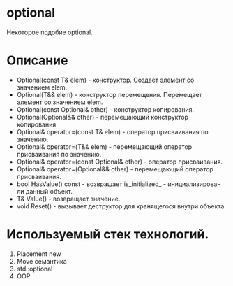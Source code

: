 # optional
Некоторое подобие optional.

# Описание
+ Optional(const T& elem) - конструктор. Создает элемент со значением elem.  
+ Optional(T&& elem) - конструктор перемещения. Перемещает элемент со значением elem.  
+ Optional(const Optional& other) - конструктор копирования.  
+ Optional(Optional&& other) - перемещающий конструктор копирования.   
+ Optional& operator=(const T& elem) - оператор присваивания по значению.  
+ Optional& operator=(T&& elem) - перемещающий оператор присваивания по значению. 
+ Optional& operator=(const Optional& other) - оператор присваивания.  
+ Optional& operator=(Optional&& other) - перемещающий оператор присваивания.  
+ bool HasValue() const - возвращает is_initialized_ - инициализирован ли данный объект.  
+ T& Value() - возвращает значение.  
+ void Reset() - вызывает деструктор для хранящегося внутри объекта.  

# Используемый стек технологий.
1. Placement new
2. Move семантика
3. std::optional
4. OOP
